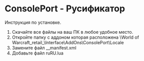# ConsolePort - Русификатор
Инструкция по установке. 
1. Скачайте все файлы на ваш ПК в любое удобное место. 
2. Откройте папку с аддоном которая расположена \World of Warcraft\_retail_\Interface\AddOns\ConsolePort\Locale
3. Замените файл __manifest.xml
4. Добавьте файл ruRU.lua
